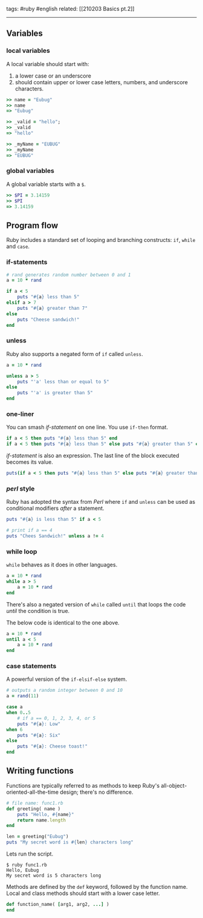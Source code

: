 tags: #ruby #english
related: [[210203 Basics pt.2]]

<hr />

## Variables
### local variables
A local variable should start with:
1. a lower case or an underscore
2. should contain upper or lower case letters, numbers, and underscore characters.
```rb
>> name = "Eubug"
>> name
=> "Eubug"

>> _valid = "hello";
>> _valid
=> "hello"

>> _myName = "EUBUG"
>> _myName
=> "EUBUG"
```


### global variables
A global variable starts with a `$`.

```rb
>> $PI = 3.14159
>> $PI
=> 3.14159
```

## Program flow
Ruby includes a standard set of looping and branching constructs: `if`, `while` and `case`.

### if-statements
```rb
# rand generates random number between 0 and 1
a = 10 * rand

if a < 5
	puts "#{a} less than 5"
elsif a > 7
	puts "#{a} greater than 7"
else
	puts "Cheese sandwich!"
end
```

### unless 
Ruby also supports a negated form of `if` called `unless`.

```rb
a = 10 * rand

unless a > 5
	puts "'a' less than or equal to 5"
else
	puts "'a' is greater than 5"
end
```

### one-liner
You can smash *if-statement* on one line. You use `if-then` format.
```rb
if a < 5 then puts "#{a} less than 5" end
if a < 5 then puts "#{a} less than 5" else puts "#{a} greater than 5" end
```

*if-statement* is also an expression. The last line of the block executed becomes its value.

```rb
puts(if a < 5 then puts "#{a} less than 5" else puts "#{a} greater than 5" end)
```

### *perl* style

Ruby has adopted the syntax from *Perl* where `if` and `unless` can be used as conditional modifiers *after* a statement.
```rb
puts "#{a} is less than 5" if a < 5

# print if a == 4
puts "Chees Sandwich!" unless a != 4
```

### while loop
`while` behaves as it does in other languages.
```rb
a = 10 * rand
while a > 5
	a = 10 * rand
end
```

There's also a negated version of `while` called `until` that loops the code *until* the condition is true.

The below code is identical to the one above.
```rb
a = 10 * rand
until a < 5
	a = 10 * rand
end
```

### case statements
A powerful version of the `if-elsif-else` system.

```rb
# outputs a random integer between 0 and 10
a = rand(11)

case a
when 0..5
	# if a == 0, 1, 2, 3, 4, or 5
	puts "#{a}: Low"
when 6
	puts "#{a}: Six"
else
	puts "#{a}: Cheese toast!"
end
```

## Writing functions
Functions are typically referred to as methods to keep Ruby's all-object-oriented-all-the-time design; there's no difference.

```rb
# file name: func1.rb
def greeting( name )
	puts "Hello, #{name}"
	return name.length
end

len = greeting("Eubug")
puts "My secret word is #{len} characters long"
```

Lets run the script.
```shell
$ ruby func1.rb
Hello, Eubug
My secret word is 5 characters long
```

Methods are defined by the `def` keyword, followed by the  function name.
Local and class methods should start with a lower case letter.
```rb
def function_name( [arg1, arg2, ...] )
end
```
